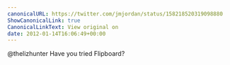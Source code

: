 ```yaml
---
canonicalURL: https://twitter.com/jmjordan/status/158218520319098880
ShowCanonicalLink: true
CanonicalLinkText: View original on
date: 2012-01-14T16:06:49+00:00
---
```

@thelizhunter Have you tried Flipboard?